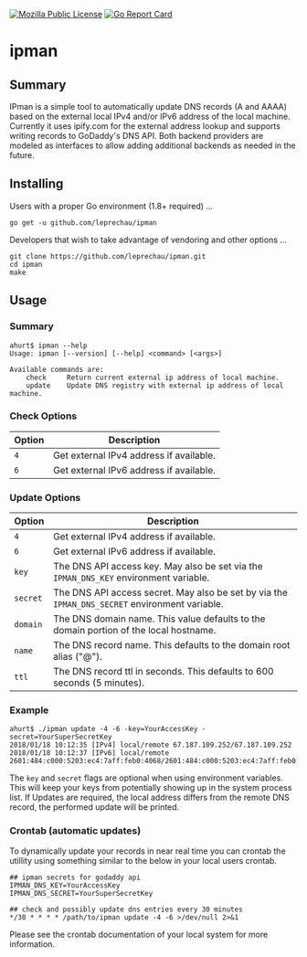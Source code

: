 [![Mozilla Public License](https://img.shields.io/badge/license-MPL-blue.svg)](https://www.mozilla.org/MPL)
[![Go Report Card](https://goreportcard.com/badge/github.com/leprechau/ipman)](https://goreportcard.com/report/github.com/leprechau/ipman)

# ipman

## Summary

IPman is a simple tool to automatically update DNS records (A and AAAA) based on the external local IPv4 and/or IPv6
address of the local machine.  Currently it uses ipify.com for the external address lookup and supports writing
records to GoDaddy's DNS API.  Both backend providers are modeled as interfaces to allow adding additional backends as
needed in the future.

## Installing

Users with a proper Go environment (1.8+ required) ...

```
go get -u github.com/leprechau/ipman
```

Developers that wish to take advantage of vendoring and other options ...

```
git clone https://github.com/leprechau/ipman.git
cd ipman
make
```

## Usage

### Summary

```
ahurt$ ipman --help
Usage: ipman [--version] [--help] <command> [<args>]

Available commands are:
    check     Return current external ip address of local machine.
    update    Update DNS registry with external ip address of local machine.
```

### Check Options

| Option | Description |
|--------|-------------|
| `4`   | Get external IPv4 address if available.
| `6`   | Get external IPv6 address if available.

### Update Options

| Option    | Description |
|-----------|-------------|
| `4`      | Get external IPv4 address if available.
| `6`      | Get external IPv6 address if available.
| `key`    | The DNS API access key.  May also be set via the `IPMAN_DNS_KEY` environment variable.
| `secret` | The DNS API access secret.  May also be set by via the `IPMAN_DNS_SECRET` environment variable.
| `domain` | The DNS domain name. This value defaults to the domain portion of the local hostname.
| `name`   | The DNS record name. This defaults to the domain root alias ("@").
| `ttl`    | The DNS record ttl in seconds.  This defaults to 600 seconds (5 minutes).

### Example

```
ahurt$ ./ipman update -4 -6 -key=YourAccessKey -secret=YourSuperSecretKey
2018/01/18 10:12:35 [IPv4] local/remote 67.187.109.252/67.187.109.252
2018/01/18 10:12:37 [IPv6] local/remote 2601:484:c000:5203:ec4:7aff:feb0:4068/2601:484:c000:5203:ec4:7aff:feb0:4068
```

The `key` and `secret` flags are optional when using environment variables.  This will keep your keys from potentially
showing up in the system process list.  If Updates are required, the local address differs from the remote DNS record,
the performed update will be printed.

### Crontab (automatic updates)

To dynamically update your records in near real time you can crontab the utillity using something similar to the below
in your local users crontab.

```
## ipman secrets for godaddy api
IPMAN_DNS_KEY=YourAccessKey
IPMAN_DNS_SECRET=YourSuperSecretKey

## check and possibly update dns entries every 30 minutes
*/30 * * * * /path/to/ipman update -4 -6 >/dev/null 2>&1
```

Please see the crontab documentation of your local system for more information.


